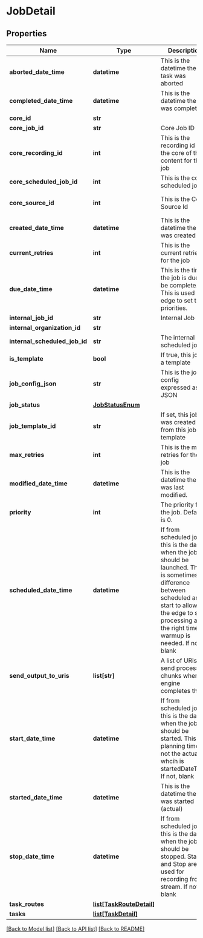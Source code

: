 # JobDetail

## Properties
Name | Type | Description | Notes
------------ | ------------- | ------------- | -------------
**aborted_date_time** | **datetime** | This is the datetime the task was aborted | [optional] 
**completed_date_time** | **datetime** | This is the datetime the job was completed | [optional] 
**core_id** | **str** |  | [optional] 
**core_job_id** | **str** | Core Job ID | [optional] 
**core_recording_id** | **int** | This is the recording id in the core of the content for this job | [optional] 
**core_scheduled_job_id** | **int** | This is the core scheduled job id. | [optional] 
**core_source_id** | **int** | This is the Core Source Id | [optional] [default to 0]
**created_date_time** | **datetime** | This is the datetime the job was created | [optional] 
**current_retries** | **int** | This is the current retries for the job | [optional] [default to 0]
**due_date_time** | **datetime** | This is the time the job is due to be complete.  This is used by edge to set the priorities. | [optional] 
**internal_job_id** | **str** | Internal Job ID | [optional] 
**internal_organization_id** | **str** |  | [optional] 
**internal_scheduled_job_id** | **str** | The internal scheduled job id. | [optional] 
**is_template** | **bool** | If true, this job is a template | [optional] 
**job_config_json** | **str** | This is the job config expressed as JSON | [optional] 
**job_status** | [**JobStatusEnum**](JobStatusEnum.md) |  | [optional] 
**job_template_id** | **str** | If set, this job was created from this job template | [optional] 
**max_retries** | **int** | This is the max retries for the job | [optional] [default to 0]
**modified_date_time** | **datetime** | This is the datetime the job was last modified. | [optional] 
**priority** | **int** | The priority for the job.  Default is 0. | [optional] [default to 0]
**scheduled_date_time** | **datetime** | If from scheduled job, this is the date when the job should be launched. There is sometimes a difference between scheduled and start to allow for the edge to start processing at the right time if warmup is needed. If not, blank | [optional] 
**send_output_to_uris** | **list[str]** | A list of URIs to send processed chunks when the engine completes them. | [optional] 
**start_date_time** | **datetime** | If from scheduled job, this is the date when the job should be started. This is a planning time not the actual whcih is startedDateTime.  If not, blank | [optional] 
**started_date_time** | **datetime** | This is the datetime the job was started (actual) | [optional] 
**stop_date_time** | **datetime** | If from scheduled job, this is the date when the job should be stopped. Start and Stop are used for recording from a stream.  If not, blank | [optional] 
**task_routes** | [**list[TaskRouteDetail]**](TaskRouteDetail.md) |  | [optional] 
**tasks** | [**list[TaskDetail]**](TaskDetail.md) |  | [optional] 

[[Back to Model list]](../README.md#documentation-for-models) [[Back to API list]](../README.md#documentation-for-api-endpoints) [[Back to README]](../README.md)


